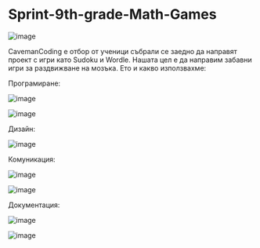 # Sprint-9th-grade-Math-Games

 ![image](https://github.com/user-attachments/assets/dde4ae5d-6e52-4484-8609-6a4c849e3eea)

CavemanCoding е отбор от ученици събрали се заедно да направят проект с игри като Sudoku и Wordle.
Нашата цел е да направим забавни игри за раздвижване на мозъка.
Ето и какво използвахме:

Програмиране:

![image](https://github.com/user-attachments/assets/3c37b5c9-7fc5-485e-a75f-f1384d75e6be)

![image](https://github.com/user-attachments/assets/4499715a-86cc-4085-838b-63ea4beb0fb2)



Дизайн:

![image](https://github.com/user-attachments/assets/eea0357e-31e4-4e82-b0c8-7d11249dbf17)

Комуникация:

   ![image](https://github.com/user-attachments/assets/b20aa2ee-b270-45d5-9ade-21eda4f774a2)
   

   ![image](https://github.com/user-attachments/assets/06abdcf1-c410-4c07-a9bf-988d4c2e5c74)



Документация:

   ![image](https://github.com/user-attachments/assets/24de8d9a-d6af-48a8-9280-3b8ef6b63abb)
   

   ![image](https://github.com/user-attachments/assets/5e65b9e3-ae30-4e8e-be22-fb15fa897746)








 
